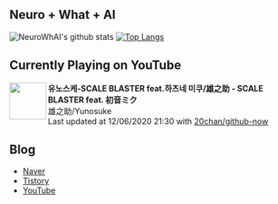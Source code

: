 ## Neuro + What + AI

![NeuroWhAI's github stats](https://github-readme-stats.vercel.app/api?username=neurowhai&count_private=true&show_icons=true)
[![Top Langs](https://github-readme-stats.vercel.app/api/top-langs/?username=neurowhai&layout=compact)](https://github.com/anuraghazra/github-readme-stats)

## Currently Playing on YouTube

[<img align="left" height="65" src="https://yt3.ggpht.com/ytc/AAUvwng792JcOY0RTXSFtC0ZyvRaooMbEhKJdZVxTcJFfw=s88-c-k-c0xffffffff-no-nd-rj-mo">](https://www.youtube.com/channel/UCkv_bAMJEoNJWThutrtlUQQ)

**유노스케-SCALE BLASTER feat.하츠네 미쿠/雄之助 - SCALE BLASTER feat. 初音ミク**  
雄之助/Yunosuke  
Last updated at 12/06/2020 21:30 with [20chan/github-now](https://github.com/20chan/github-now)

## Blog

- [Naver](http://blog.naver.com/neurowhai)
- [Tistory](http://neurowhai.tistory.com/)
- [YouTube](https://www.youtube.com/channel/UCB_v1xU6laBHOeH6z4L-Mtw)
